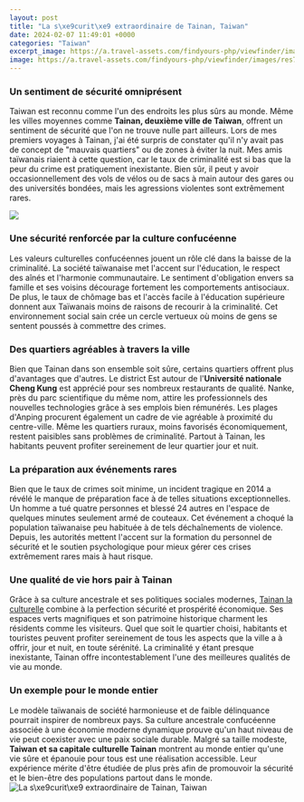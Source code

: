 ```yaml
---
layout: post
title: "La s\xe9curit\xe9 extraordinaire de Tainan, Taiwan"
date: 2024-02-07 11:49:01 +0000
categories: "Taiwan"
excerpt_image: https://a.travel-assets.com/findyours-php/viewfinder/images/res70/114000/114213-Tainan.jpg
image: https://a.travel-assets.com/findyours-php/viewfinder/images/res70/114000/114213-Tainan.jpg
---
```


### Un sentiment de sécurité omniprésent
Taiwan est reconnu comme l'un des endroits les plus sûrs au monde. Même les villes moyennes comme **Tainan, deuxième ville de Taiwan**, offrent un sentiment de sécurité que l'on ne trouve nulle part ailleurs. Lors de mes premiers voyages à Tainan, j'ai été surpris de constater qu'il n'y avait pas de concept de "mauvais quartiers" ou de zones à éviter la nuit. Mes amis taïwanais riaient à cette question, car le taux de criminalité est si bas que la peur du crime est pratiquement inexistante. Bien sûr, il peut y avoir occasionnellement des vols de vélos ou de sacs à main autour des gares ou des universités bondées, mais les agressions violentes sont extrêmement rares. 

![](https://a.cdn-hotels.com/gdcs/production123/d1136/f03c1fc5-113d-444c-bbbc-762ccaf3b399.jpg)
### Une sécurité renforcée par la culture confucéenne
Les valeurs culturelles confucéennes jouent un rôle clé dans la baisse de la criminalité. La société taïwanaise met l'accent sur l'éducation, le respect des aînés et l'harmonie communautaire. Le sentiment d'obligation envers sa famille et ses voisins décourage fortement les comportements antisociaux. De plus, le taux de chômage bas et l'accès facile à l'éducation supérieure donnent aux Taïwanais moins de raisons de recourir à la criminalité. Cet environnement social sain crée un cercle vertueux où moins de gens se sentent poussés à commettre des crimes.
### Des quartiers agréables à travers la ville
Bien que Tainan dans son ensemble soit sûre, certains quartiers offrent plus d'avantages que d'autres. Le district Est autour de l'**Université nationale Cheng Kung** est apprécié pour ses nombreux restaurants de qualité. Nanke, près du parc scientifique du même nom, attire les professionnels des nouvelles technologies grâce à ses emplois bien rémunérés. Les plages d'Anping procurent également un cadre de vie agréable à proximité du centre-ville. Même les quartiers ruraux, moins favorisés économiquement, restent paisibles sans problèmes de criminalité. Partout à Tainan, les habitants peuvent profiter sereinement de leur quartier jour et nuit.
### La préparation aux événements rares
Bien que le taux de crimes soit minime, un incident tragique en 2014 a révélé le manque de préparation face à de telles situations exceptionnelles. Un homme a tué quatre personnes et blessé 24 autres en l'espace de quelques minutes seulement armé de couteaux. Cet événement a choqué la population taïwanaise peu habituée à de tels déchaînements de violence. Depuis, les autorités mettent l'accent sur la formation du personnel de sécurité et le soutien psychologique pour mieux gérer ces crises extrêmement rares mais à haut risque.
### Une qualité de vie hors pair à Tainan
Grâce à sa culture ancestrale et ses politiques sociales modernes, [Tainan la culturelle](https://wordtimes.github.io/2024-01-09-karibik-alltag-auf-st-lucia-und-grenada/) combine à la perfection sécurité et prospérité économique. Ses espaces verts magnifiques et son patrimoine historique charment les résidents comme les visiteurs. Quel que soit le quartier choisi, habitants et touristes peuvent profiter sereinement de tous les aspects que la ville a à offrir, jour et nuit, en toute sérénité. La criminalité y étant presque inexistante, Tainan offre incontestablement l'une des meilleures qualités de vie au monde.
### Un exemple pour le monde entier
Le modèle taïwanais de société harmonieuse et de faible délinquance pourrait inspirer de nombreux pays. Sa culture ancestrale confucéenne associée à une économie moderne dynamique prouve qu'un haut niveau de vie peut coexister avec une paix sociale durable. Malgré sa taille modeste, **Taiwan et sa capitale culturelle Tainan** montrent au monde entier qu'une vie sûre et épanouie pour tous est une réalisation accessible. Leur expérience mérite d'être étudiée de plus près afin de promouvoir la sécurité et le bien-être des populations partout dans le monde.
![La s\xe9curit\xe9 extraordinaire de Tainan, Taiwan](https://a.travel-assets.com/findyours-php/viewfinder/images/res70/114000/114213-Tainan.jpg)